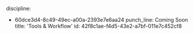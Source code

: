 discipline:
  - 60dce3d4-8c49-49ec-a00a-2393e7e6aa24
punch_line: Coming Soon
title: 'Tools & Workflow'
id: 42f8c1ae-f4d5-43e2-a7bf-011e7c452cf8
